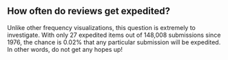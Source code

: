## How often do reviews get expedited?

Unlike other frequency visualizations, this question is extremely to investigate. With only 27 expedited items out of 148,008 submissions since 1976, the chance is 0.02% that any particular submission will be expedited. In other words, do not get any hopes up!

